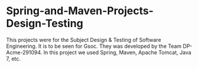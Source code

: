 # Spring-and-Maven-Projects-Design-Testing
This projects were for the Subject Design &amp; Testing of Software Engineering. It is to be seen for Gsoc. They was developed by the Team DP-Acme-291094. In this project we used Spring, Maven, Apache Tomcat, Java 7, etc.
